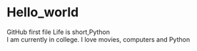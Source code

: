# Hello_world
GitHub  first file
Life is short,Python  
I am currently in college. I love movies, computers and Python




